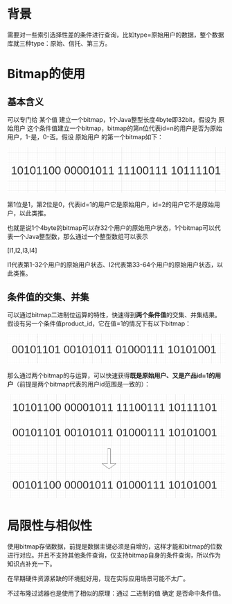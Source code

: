 # 背景

需要对一些索引选择性差的条件进行查询，比如type=原始用户的数据，整个数据库就三种type：原始、信托、第三方。

# Bitmap的使用

## 基本含义

可以专门给 某个值 建立一个bitmap，1个Java整型长度4byte即32bit，假设为 原始用户 这个条件值建立一个bitmap，bitmap的第n位代表id=n的用户是否为原始用户，1-是，0-否。假设 原始用户 的第一个bitmap如下：

![image-20221114203715217](markdown-img/15-高效存储-如何用Bitmap存储索引选择性差的数据.assets/image-20221114203715217.png)

第1位是1，第2位是0，代表id=1的用户它是原始用户，id=2的用户它不是原始用户，以此类推。

也就是说1个4byte的bitmap可以存32个用户的原始用户状态，1个bitmap可以代表一个Java整型数，那么通过一个整型数组可以表示

[I1,I2,I3,I4]

I1代表第1-32个用户的原始用户状态、I2代表第33-64个用户的原始用户状态，以此类推。

## 条件值的交集、并集

可以通过bitmap二进制位运算的特性，快速得到**两个条件值**的交集、并集结果。假设有另一个条件值product_id，它在值=1的情况下有以下bitmap：

![image-20221114204130106](markdown-img/15-高效存储-如何用Bitmap存储索引选择性差的数据.assets/image-20221114204130106.png)

那么通过两个bitmap的与运算，可以快速获得**既是原始用户、又是产品id=1的用户**（前提是两个bitmap代表的用户id范围是一致的）：

![image-20221114204416753](markdown-img/15-高效存储-如何用Bitmap存储索引选择性差的数据.assets/image-20221114204416753.png)

# 局限性与相似性

使用bitmap存储数据，前提是数据主键必须是自增的，这样才能和bitmap的位数进行对应。并且不支持其他条件查询，仅支持bitmap自身的条件查询，所以作为知识点补充一下。

在早期硬件资源紧缺的环境挺好用，现在实际应用场景可能不太广。

不过布隆过滤器也是使用了相似的原理：通过 二进制的值 确定 是否命中条件值。
